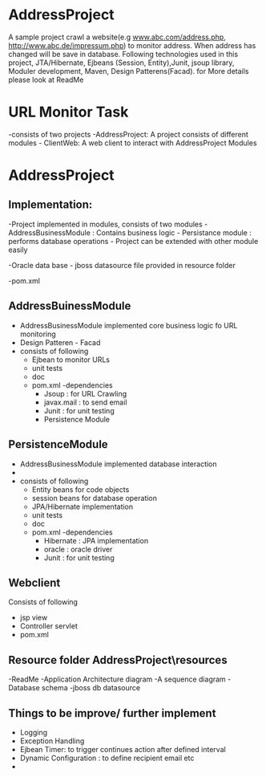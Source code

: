 AddressProject
==============

A sample project crawl a website(e.g www.abc.com/address.php, http://www.abc.de/impressum.php) to monitor address. When address has changed will be save in database. Following technologies used in this project, JTA/Hibernate, Ejbeans (Session, Entity),Junit, jsoup library, Moduler development, Maven, Design Patterens(Facad). for More details please look at ReadMe

URL Monitor Task
=============================
-consists of two projects
	-AddressProject: A project consists of different modules
	- ClientWeb: A web client to interact with AddressProject Modules


AddressProject
============================

Implementation:
----------------------------
-Project implemented in modules, consists of two modules
	- AddressBusinessModule : Contains business logic
	- Persistance module : performs database operations
	- Project can be extended with other module easily

-Oracle data base
	- jboss datasource file provided in resource folder

-pom.xml

AddressBuinessModule
---------------------------
- AddressBusinessModule implemented core business logic fo URL monitoring
- Design Patteren - Facad
- consists of following
	- Ejbean to monitor URLs
	- unit tests
	- doc
	- pom.xml
	-dependencies
		- Jsoup : for URL Crawling
		- javax.mail : to send email
		- Junit : for unit testing
		- Persistence Module

PersistenceModule
---------------------------
- AddressBusinessModule implemented database interaction
- 
- consists of following
	- Entity beans for code objects
	- session beans for database operation	
	- JPA/Hibernate implementation
	- unit tests
	- doc
	- pom.xml
	-dependencies
		- Hibernate : JPA implementation
		- oracle : oracle driver
		- Junit : for unit testing

Webclient
------------------------
Consists of following
- jsp view
- Controller servlet
- pom.xml

Resource folder AddressProject\resources
------------------------
-ReadMe
-Application Architecture diagram
-A sequence diagram
-Database schema
-jboss db datasource 



Things to be improve/ further implement
----------------------------
- Logging 
- Exception Handling
- Ejbean Timer: to trigger continues action after defined interval
- Dynamic Configuration : to define recipient email etc
- 



